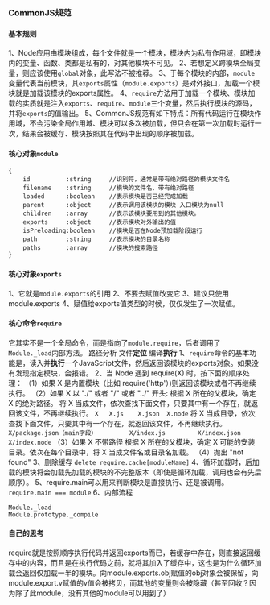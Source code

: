 ### CommonJS规范

#### 基本规则
1、Node应用由模块组成，每个文件就是一个模块，模块内为私有作用域，即模块内的变量、函数、类都是私有的，对其他模块不可见。
2、若想定义跨模块全局变量，则应该使用`global`对象，此写法不被推荐。
3、于每个模块的内部，`module`变量代表当前模块，其`exports`属性（`module.exports`）是对外接口，加载一个模块就是加载该模块的exports属性。
4、`require`方法用于加载一个模块、模块加载的实质就是注入`exports`、`require`、`module`三个变量，然后执行模块的源码，并将`exports`的值输出。
5、CommonJS规范有如下特点：所有代码运行在模块作用域，不会污染全局作用域、模块可以多次被加载，但只会在第一次加载时运行一次，结果会被缓存、模块按照其在代码中出现的顺序被加载。

#### 核心对象`module`
```
{
    id          :string     //识别符，通常是带有绝对路径的模块文件名
    filename    :string     //模块的文件名，带有绝对路径
    loaded      :boolean    //表示模块是否已经完成加载
    parent      :object     //表示调用该模块的模块 入口模块为null
    children    :array      //表示该模块要用到的其他模块。
    exports     :object     //表示模块对外输出的值
    isPreloading:boolean    //模块是否在Node预加载阶段运行
    path        :string     //表示模块的目录名称
    paths       :array      //模块的搜索路径
}
```
#### 核心对象`exports`
1、它就是`module.exports`的引用
2、不要去赋值改变它
3、建议只使用module.exports
4、赋值给exports值类型的时候，仅仅发生了一次赋值。
#### 核心命令`require`
它其实不是一个全局命令，而是指向了`module.require`，后者调用了`Module._load`内部方法。
路径分析
文件**定位**
编译**执行**
1、`require`命令的基本功能是，读入并**执行**一个JavaScript文件，然后返回该模块的exports对象。如果没有发现指定模块，会报错。
2、当 Node 遇到 require(X) 时，按下面的顺序处理：
（1）如果 X 是内置模块（比如 require('http'）)则返回该模块或者不再继续执行。
（2）如果 X 以 "./" 或者 "/" 或者 "../" 开头:
根据 X 所在的父模块，确定 X 的绝对路径。
将 X 当成文件，依次查找下面文件，只要其中有一个存在，就返回该文件，不再继续执行。
`X   X.js    X.json  X.node`
将 X 当成目录，依次查找下面文件，只要其中有一个存在，就返回该文件，不再继续执行。
`   X/package.json（main字段）         X/index.js         X/index.json         X/index.node`
（3）如果 X 不带路径
根据 X 所在的父模块，确定 X 可能的安装目录。依次在每个目录中，将 X 当成文件名或目录名加载。
（4）抛出 "not found"
3、删除缓存 `delete require.cache[moduleName]`
4、循环加载时，后加载的模块将会加载先加载的模块的不完整版本（即使是循环加载，调用也会有先后顺序）。
5、require.main可以用来判断模块是直接执行、还是被调用。`require.main === module`
6、内部流程
```
Module._load
Module.prototype._compile
```
#### 自己的思考
require就是按照顺序执行代码并返回exports而已，若缓存中存在，则直接返回缓存中的内容，而且是在执行代码之前，就将其加入了缓存中，这也是为什么循环加载会返回仅加载一半的模块。向module.exports.obj赋值的obj对象会被保留，向module.export.v赋值的v值会被拷贝，而其他的变量则会被隐藏（甚至回收？因为除了此module，没有其他的module可以用到了）


